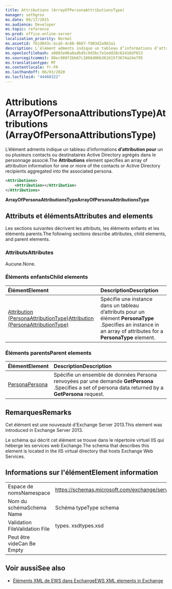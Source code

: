 ```yaml
---
title: Attributions (ArrayOfPersonaAttributionsType)
manager: sethgros
ms.date: 09/17/2015
ms.audience: Developer
ms.topic: reference
ms.prod: office-online-server
localization_priority: Normal
ms.assetid: f61d843c-bca5-4c88-9667-fd03d2a963a1
description: L’élément adments indique un tableau d’informations d’attribution pour un ou plusieurs contacts ou destinataires Active Directory agrégés dans le personnage associé.
ms.openlocfilehash: a9883e06a8adbd5c9d3bc7e1edd28c62418df653
ms.sourcegitcommit: 88ec988f2bb67c1866d06b361615f3674a24e795
ms.translationtype: MT
ms.contentlocale: fr-FR
ms.lasthandoff: 06/03/2020
ms.locfileid: "44460322"
---
```

# <a name="attributions-arrayofpersonaattributionstype"></a><span data-ttu-id="2b18d-103">Attributions (ArrayOfPersonaAttributionsType)</span><span class="sxs-lookup"><span data-stu-id="2b18d-103">Attributions (ArrayOfPersonaAttributionsType)</span></span>

<span data-ttu-id="2b18d-104">L’élément adments indique un tableau d’informations **d’attribution pour** un ou plusieurs contacts ou destinataires Active Directory agrégés dans le personnage associé.</span><span class="sxs-lookup"><span data-stu-id="2b18d-104">The **Attributions** element specifies an array of attribution information for one or more of the contacts or Active Directory recipients aggregated into the associated persona.</span></span> 
  
```XML
<Attributions>
    <Attribution></Attribution>
</Attributions>
```

 <span data-ttu-id="2b18d-105">**ArrayOfPersonaAttributionsType**</span><span class="sxs-lookup"><span data-stu-id="2b18d-105">**ArrayOfPersonaAttributionsType**</span></span>
## <a name="attributes-and-elements"></a><span data-ttu-id="2b18d-106">Attributs et éléments</span><span class="sxs-lookup"><span data-stu-id="2b18d-106">Attributes and elements</span></span>

<span data-ttu-id="2b18d-107">Les sections suivantes décrivent les attributs, les éléments enfants et les éléments parents.</span><span class="sxs-lookup"><span data-stu-id="2b18d-107">The following sections describe attributes, child elements, and parent elements.</span></span>
  
### <a name="attributes"></a><span data-ttu-id="2b18d-108">Attributs</span><span class="sxs-lookup"><span data-stu-id="2b18d-108">Attributes</span></span>

<span data-ttu-id="2b18d-109">Aucune.</span><span class="sxs-lookup"><span data-stu-id="2b18d-109">None.</span></span>
  
### <a name="child-elements"></a><span data-ttu-id="2b18d-110">Éléments enfants</span><span class="sxs-lookup"><span data-stu-id="2b18d-110">Child elements</span></span>

|<span data-ttu-id="2b18d-111">**Élément**</span><span class="sxs-lookup"><span data-stu-id="2b18d-111">**Element**</span></span>|<span data-ttu-id="2b18d-112">**Description**</span><span class="sxs-lookup"><span data-stu-id="2b18d-112">**Description**</span></span>|
|:-----|:-----|
|[<span data-ttu-id="2b18d-113">Attribution (PersonaAttributionType)</span><span class="sxs-lookup"><span data-stu-id="2b18d-113">Attribution (PersonaAttributionType)</span></span>](attribution-personaattributiontype.md) <br/> |<span data-ttu-id="2b18d-114">Spécifie une instance dans un tableau d’attributs pour un élément **PersonaType** .</span><span class="sxs-lookup"><span data-stu-id="2b18d-114">Specifies an instance in an array of attributes for a **PersonaType** element.</span></span>  <br/> |
   
### <a name="parent-elements"></a><span data-ttu-id="2b18d-115">Éléments parents</span><span class="sxs-lookup"><span data-stu-id="2b18d-115">Parent elements</span></span>

|<span data-ttu-id="2b18d-116">**Élément**</span><span class="sxs-lookup"><span data-stu-id="2b18d-116">**Element**</span></span>|<span data-ttu-id="2b18d-117">**Description**</span><span class="sxs-lookup"><span data-stu-id="2b18d-117">**Description**</span></span>|
|:-----|:-----|
|[<span data-ttu-id="2b18d-118">Persona</span><span class="sxs-lookup"><span data-stu-id="2b18d-118">Persona</span></span>](persona.md) <br/> |<span data-ttu-id="2b18d-119">Spécifie un ensemble de données Persona renvoyées par une demande **GetPersona** .</span><span class="sxs-lookup"><span data-stu-id="2b18d-119">Specifies a set of persona data returned by a **GetPersona** request.</span></span>  <br/> |
   
## <a name="remarks"></a><span data-ttu-id="2b18d-120">Remarques</span><span class="sxs-lookup"><span data-stu-id="2b18d-120">Remarks</span></span>

<span data-ttu-id="2b18d-121">Cet élément est une nouveauté d'Exchange Server 2013.</span><span class="sxs-lookup"><span data-stu-id="2b18d-121">This element was introduced in Exchange Server 2013.</span></span>
  
<span data-ttu-id="2b18d-122">Le schéma qui décrit cet élément se trouve dans le répertoire virtuel IIS qui héberge les services web Exchange.</span><span class="sxs-lookup"><span data-stu-id="2b18d-122">The schema that describes this element is located in the IIS virtual directory that hosts Exchange Web Services.</span></span>
  
## <a name="element-information"></a><span data-ttu-id="2b18d-123">Informations sur l'élément</span><span class="sxs-lookup"><span data-stu-id="2b18d-123">Element information</span></span>

|||
|:-----|:-----|
|<span data-ttu-id="2b18d-124">Espace de noms</span><span class="sxs-lookup"><span data-stu-id="2b18d-124">Namespace</span></span>  <br/> |https://schemas.microsoft.com/exchange/services/2006/types  <br/> |
|<span data-ttu-id="2b18d-125">Nom du schéma</span><span class="sxs-lookup"><span data-stu-id="2b18d-125">Schema Name</span></span>  <br/> |<span data-ttu-id="2b18d-126">Schéma type</span><span class="sxs-lookup"><span data-stu-id="2b18d-126">Type schema</span></span>  <br/> |
|<span data-ttu-id="2b18d-127">Validation File</span><span class="sxs-lookup"><span data-stu-id="2b18d-127">Validation File</span></span>  <br/> |<span data-ttu-id="2b18d-128">types. xsd</span><span class="sxs-lookup"><span data-stu-id="2b18d-128">types.xsd</span></span>  <br/> |
|<span data-ttu-id="2b18d-129">Peut être vide</span><span class="sxs-lookup"><span data-stu-id="2b18d-129">Can Be Empty</span></span>  <br/> ||
   
## <a name="see-also"></a><span data-ttu-id="2b18d-130">Voir aussi</span><span class="sxs-lookup"><span data-stu-id="2b18d-130">See also</span></span>

- [<span data-ttu-id="2b18d-131">Éléments XML de EWS dans Exchange</span><span class="sxs-lookup"><span data-stu-id="2b18d-131">EWS XML elements in Exchange</span></span>](ews-xml-elements-in-exchange.md)

